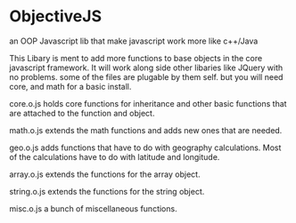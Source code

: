 ObjectiveJS
===========

an OOP Javascript lib that make javascript work more like c++/Java

This Libary is ment to add more functions to base objects in the core javascript framework. It will work along side other libaries like JQuery with no problems. some of the files are plugable by them self. but you will need core, and math for a basic install. 

core.o.js holds core functions for inheritance and other basic functions that are attached to the function and object. 

math.o.js extends the math functions and adds new ones that are needed.

geo.o.js adds functions that have to do with geography calculations. Most of the calculations have to do with latitude and longitude.

array.o.js extends the functions for the array object.

string.o.js extends the functions for the string object.

misc.o.js a bunch of miscellaneous functions. 

